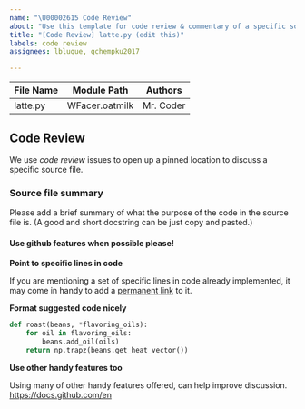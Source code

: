 ```yaml
---
name: "\U00002615 Code Review"
about: "Use this template for code review & commentary of a specific source file. \U0001F60E"
title: "[Code Review] latte.py (edit this)"
labels: code review
assignees: lbluque, qchempku2017

---
```


<!--
Thank you for contributing a src file to WFacer! You are a sensei dev!
Please make sure that a code review issue for the src file you are about to create
one does not already exist. Please edit this template based on the file you
are opening this issue for.
-->

| File Name | Module Path    | Authors|
|-----------|----------------|--------|
| latte.py  | WFacer.oatmilk |Mr. Coder|

## Code Review
We use *code review* issues to open up a pinned location to discuss a specific
source file.

### Source file summary
Please add a brief summary of what the purpose of the code in the source file
is. (A good and short docstring can be just copy and pasted.)

#### Use github features when possible please!

**Point to specific lines in code**

If you are mentioning a set of specific lines in code already implemented, it
may come in handy to add a
[permanent link](https://docs.github.com/en/enterprise/2.21/user/github/managing-your-work-on-github/creating-a-permanent-link-to-a-code-snippet) to it.

**Format suggested code nicely**

```python
def roast(beans, *flavoring_oils):
    for oil in flavoring_oils:
        beans.add_oil(oils)
    return np.trapz(beans.get_heat_vector())
```

**Use other handy features too**

Using many of other handy features offered, can help improve discussion.
https://docs.github.com/en
